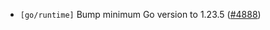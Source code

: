 - `[go/runtime]` Bump minimum Go version to 1.23.5
  ([\#4888](https://github.com/cometbft/cometbft/pull/4888))
